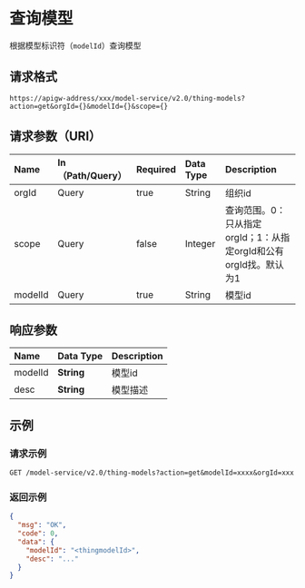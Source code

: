 # 查询模型

根据模型标识符（`modelId`）查询模型

## 请求格式

```
https://apigw-address/xxx/model-service/v2.0/thing-models?action=get&orgId={}&modelId={}&scope={}
```

## 请求参数（URI）

| Name    | In（Path/Query） | Required | Data Type | Description                                                      |
|:--------|:-----------------|:---------|:----------|:-----------------------------------------------------------------|
| orgId   | Query            | true     | String    | 组织id                                                           |
| scope   | Query            | false    | Integer   | 查询范围。0：只从指定orgId；1：从指定orgId和公有orgId找。默认为1 |
| modelId | Query            | true     | String    | 模型id                                                           |

## 响应参数

| Name    | Data Type  | Description |
|:--------|:-----------|:------------|
| modelId | **String** | 模型id      |
| desc    | **String** | 模型描述    |

## 示例

### 请求示例

```
GET /model-service/v2.0/thing-models?action=get&modelId=xxxx&orgId=xxx
```

### 返回示例

```json
{
  "msg": "OK",
  "code": 0,
  "data": {
    "modelId": "<thingmodelId>",
    "desc": "..."
  }
}

```
